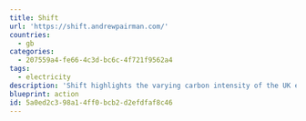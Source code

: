 ```yaml
---
title: Shift
url: 'https://shift.andrewpairman.com/'
countries:
  - gb
categories:
  - 207559a4-fe66-4c3d-bc6c-4f721f9562a4
tags:
  - electricity
description: 'Shift highlights the varying carbon intensity of the UK electricity grid. It recommends the least intense two hour period, within the next 24 hours, to help you minimise your carbon dioxide (CO₂) emissions on a regional level.'
blueprint: action
id: 5a0ed2c3-98a1-4ff0-bcb2-d2efdfaf8c46
---
```

